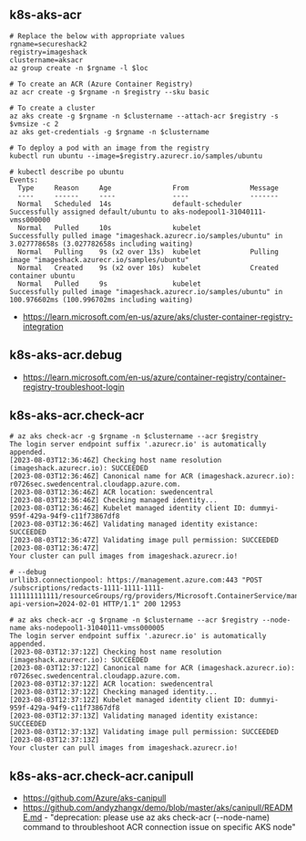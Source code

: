 ## k8s-aks-acr

```
# Replace the below with appropriate values
rgname=secureshack2
registry=imageshack
clustername=aksacr
az group create -n $rgname -l $loc
```

```
# To create an ACR (Azure Container Registry)
az acr create -g $rgname -n $registry --sku basic

# To create a cluster
az aks create -g $rgname -n $clustername --attach-acr $registry -s $vmsize -c 2
az aks get-credentials -g $rgname -n $clustername

# To deploy a pod with an image from the registry
kubectl run ubuntu --image=$registry.azurecr.io/samples/ubuntu
```

```
# kubectl describe po ubuntu
Events:
  Type     Reason     Age               From               Message
  ----     ------     ----              ----               -------
  Normal   Scheduled  14s               default-scheduler  Successfully assigned default/ubuntu to aks-nodepool1-31040111-vmss000000
  Normal   Pulled     10s               kubelet            Successfully pulled image "imageshack.azurecr.io/samples/ubuntu" in 3.027778658s (3.027782658s including waiting)
  Normal   Pulling    9s (x2 over 13s)  kubelet            Pulling image "imageshack.azurecr.io/samples/ubuntu"
  Normal   Created    9s (x2 over 10s)  kubelet            Created container ubuntu
  Normal   Pulled     9s                kubelet            Successfully pulled image "imageshack.azurecr.io/samples/ubuntu" in 100.976602ms (100.996702ms including waiting)
```

- https://learn.microsoft.com/en-us/azure/aks/cluster-container-registry-integration

## k8s-aks-acr.debug

- https://learn.microsoft.com/en-us/azure/container-registry/container-registry-troubleshoot-login
  
## k8s-aks-acr.check-acr

```
# az aks check-acr -g $rgname -n $clustername --acr $registry
The login server endpoint suffix '.azurecr.io' is automatically appended.
[2023-08-03T12:36:46Z] Checking host name resolution (imageshack.azurecr.io): SUCCEEDED
[2023-08-03T12:36:46Z] Canonical name for ACR (imageshack.azurecr.io): r0726sec.swedencentral.cloudapp.azure.com.
[2023-08-03T12:36:46Z] ACR location: swedencentral
[2023-08-03T12:36:46Z] Checking managed identity...
[2023-08-03T12:36:46Z] Kubelet managed identity client ID: dummyi-959f-429a-94f9-c11f73867df8
[2023-08-03T12:36:46Z] Validating managed identity existance: SUCCEEDED
[2023-08-03T12:36:47Z] Validating image pull permission: SUCCEEDED
[2023-08-03T12:36:47Z]
Your cluster can pull images from imageshack.azurecr.io!

# --debug
urllib3.connectionpool: https://management.azure.com:443 "POST /subscriptions/redacts-1111-1111-1111-111111111111/resourceGroups/rg/providers/Microsoft.ContainerService/managedClusters/aksacr/listClusterUserCredential?api-version=2024-02-01 HTTP/1.1" 200 12953

# az aks check-acr -g $rgname -n $clustername --acr $registry --node-name aks-nodepool1-31040111-vmss000005
The login server endpoint suffix '.azurecr.io' is automatically appended.
[2023-08-03T12:37:12Z] Checking host name resolution (imageshack.azurecr.io): SUCCEEDED
[2023-08-03T12:37:12Z] Canonical name for ACR (imageshack.azurecr.io): r0726sec.swedencentral.cloudapp.azure.com.
[2023-08-03T12:37:12Z] ACR location: swedencentral
[2023-08-03T12:37:12Z] Checking managed identity...
[2023-08-03T12:37:12Z] Kubelet managed identity client ID: dummyi-959f-429a-94f9-c11f73867df8
[2023-08-03T12:37:13Z] Validating managed identity existance: SUCCEEDED
[2023-08-03T12:37:13Z] Validating image pull permission: SUCCEEDED
[2023-08-03T12:37:13Z]
Your cluster can pull images from imageshack.azurecr.io!
```

## k8s-aks-acr.check-acr.canipull

- https://github.com/Azure/aks-canipull
- https://github.com/andyzhangx/demo/blob/master/aks/canipull/README.md - "deprecation: please use az aks check-acr (--node-name) command to throubleshoot ACR connection issue on specific AKS node"
